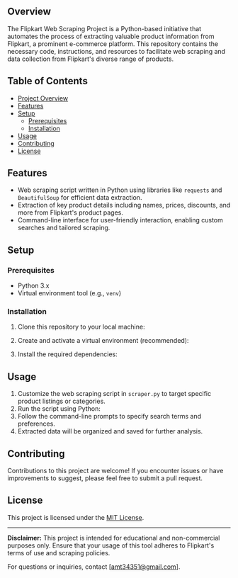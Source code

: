 

## Overview
The Flipkart Web Scraping Project is a Python-based initiative that automates the process of extracting valuable product information from Flipkart, a prominent e-commerce platform. This repository contains the necessary code, instructions, and resources to facilitate web scraping and data collection from Flipkart's diverse range of products.

## Table of Contents
- [Project Overview](#project-overview)
- [Features](#features)
- [Setup](#setup)
  - [Prerequisites](#prerequisites)
  - [Installation](#installation)
- [Usage](#usage)
- [Contributing](#contributing)
- [License](#license)

## Features
- Web scraping script written in Python using libraries like `requests` and `BeautifulSoup` for efficient data extraction.
- Extraction of key product details including names, prices, discounts, and more from Flipkart's product pages.
- Command-line interface for user-friendly interaction, enabling custom searches and tailored scraping.

## Setup

### Prerequisites
- Python 3.x
- Virtual environment tool (e.g., `venv`)

### Installation
1. Clone this repository to your local machine:

2. Create and activate a virtual environment (recommended):

3. Install the required dependencies:

## Usage
1. Customize the web scraping script in `scraper.py` to target specific product listings or categories.
2. Run the script using Python:
3. Follow the command-line prompts to specify search terms and preferences.
4. Extracted data will be organized and saved for further analysis.

## Contributing
Contributions to this project are welcome! If you encounter issues or have improvements to suggest, please feel free to submit a pull request.

## License
This project is licensed under the [MIT License](LICENSE).

---

**Disclaimer:** This project is intended for educational and non-commercial purposes only. Ensure that your usage of this tool adheres to Flipkart's terms of use and scraping policies.

For questions or inquiries, contact [amt34351@gmail.com].
